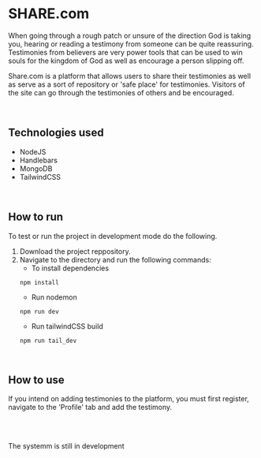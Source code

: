 # SHARE.com
When going through a rough patch or unsure of the direction God is taking you, hearing or reading a testimony from someone can be quite reassuring. Testimonies from believers are very power tools that can be used to win souls for the kingdom of God as well as encourage a person slipping off.

Share.com is a platform that allows users to share their testimonies as well as serve as a sort of repository or 'safe place' for testimonies. Visitors of the site can go through the testimonies of others and be encouraged.

<br />

## Technologies used
-   NodeJS
-   Handlebars
-   MongoDB
-   TailwindCSS

<br />

## How to run
To test or run the project in development mode do the following.
1. Download the project reppository.
2. Navigate to the directory and run the following commands:
    - To install dependencies
    ```
    npm install
    ```
    - Run nodemon
    ```
    npm run dev
    ```
    - Run tailwindCSS build
    ```
    npm run tail_dev
    ```
<br />

## How to use
If you intend on adding testimonies to the platform, you must first register, navigate to the 'Profile' tab and add the testimony. 

<br />
<br />

The systemm is still in development